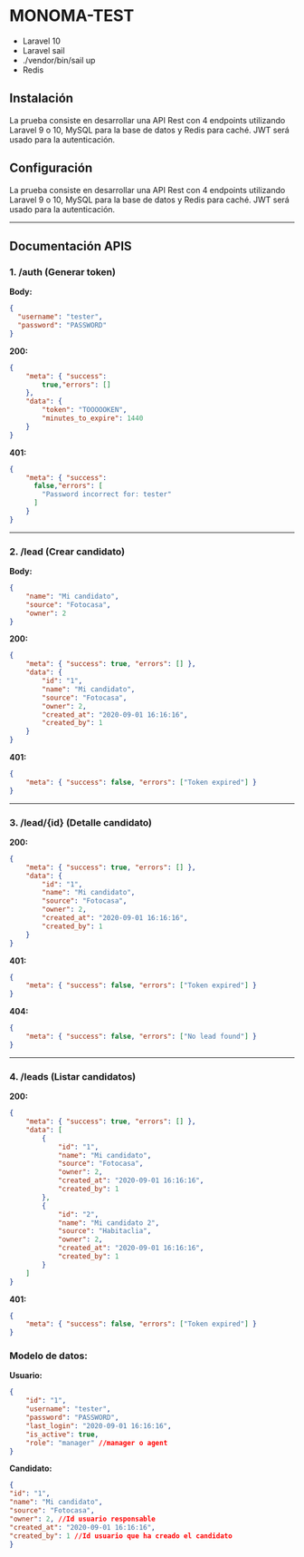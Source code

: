 # MONOMA-TEST
- Laravel 10
- Laravel sail
- ./vendor/bin/sail up
- Redis

## Instalación
La prueba consiste en desarrollar una API Rest con 4 endpoints utilizando Laravel 9 o 10, MySQL para la base de datos y Redis para caché. JWT será usado para la autenticación.

## Configuración
La prueba consiste en desarrollar una API Rest con 4 endpoints utilizando Laravel 9 o 10, MySQL para la base de datos y Redis para caché. JWT será usado para la autenticación.

***
## Documentación APIS

### 1. /auth (Generar token)

**Body:**
```json
{
  "username": "tester",
  "password": "PASSWORD"
}
```
**200:**
```json
{
    "meta": { "success":
        true,"errors": []
    },
    "data": {
        "token": "TOOOOOKEN",
        "minutes_to_expire": 1440
    }
}
```
**401:**
```json
{
    "meta": { "success":
      false,"errors": [
        "Password incorrect for: tester"
      ]
    }
}
```
***
### 2. /lead (Crear candidato)
**Body:**
```json
{
    "name": "Mi candidato",
    "source": "Fotocasa",
    "owner": 2
}
```
**200:**
```json
{
    "meta": { "success": true, "errors": [] },
    "data": {
        "id": "1",
        "name": "Mi candidato",
        "source": "Fotocasa",
        "owner": 2,
        "created_at": "2020-09-01 16:16:16",
        "created_by": 1
    }
}
```
**401:**
```json
{
    "meta": { "success": false, "errors": ["Token expired"] }
}
```
***
### 3. /lead/{id} (Detalle candidato)
**200:**
```json
{
    "meta": { "success": true, "errors": [] },
    "data": {
        "id": "1",
        "name": "Mi candidato",
        "source": "Fotocasa",
        "owner": 2,
        "created_at": "2020-09-01 16:16:16",
        "created_by": 1
    }
}
```
**401:**
```json
{
    "meta": { "success": false, "errors": ["Token expired"] }
}
```
**404:**
```json
{
    "meta": { "success": false, "errors": ["No lead found"] }
}
```
***
### 4. /leads (Listar candidatos)
**200:**
```json
{
    "meta": { "success": true, "errors": [] },
    "data": [
        {
            "id": "1",
            "name": "Mi candidato",
            "source": "Fotocasa",
            "owner": 2,
            "created_at": "2020-09-01 16:16:16",
            "created_by": 1
        },
        {
            "id": "2",
            "name": "Mi candidato 2",
            "source": "Habitaclia",
            "owner": 2,
            "created_at": "2020-09-01 16:16:16",
            "created_by": 1
        }
    ]
}

```
**401:**
```json
{
    "meta": { "success": false, "errors": ["Token expired"] }
}
```

### Modelo de datos:
**Usuario:**
```json
{
    "id": "1",
    "username": "tester",
    "password": "PASSWORD",
    "last_login": "2020-09-01 16:16:16",
    "is_active": true,
    "role": "manager" //manager o agent
}
```
**Candidato:**
```json
{
"id": "1",
"name": "Mi candidato",
"source": "Fotocasa",
"owner": 2, //Id usuario responsable
"created_at": "2020-09-01 16:16:16",
"created_by": 1 //Id usuario que ha creado el candidato
}
```
